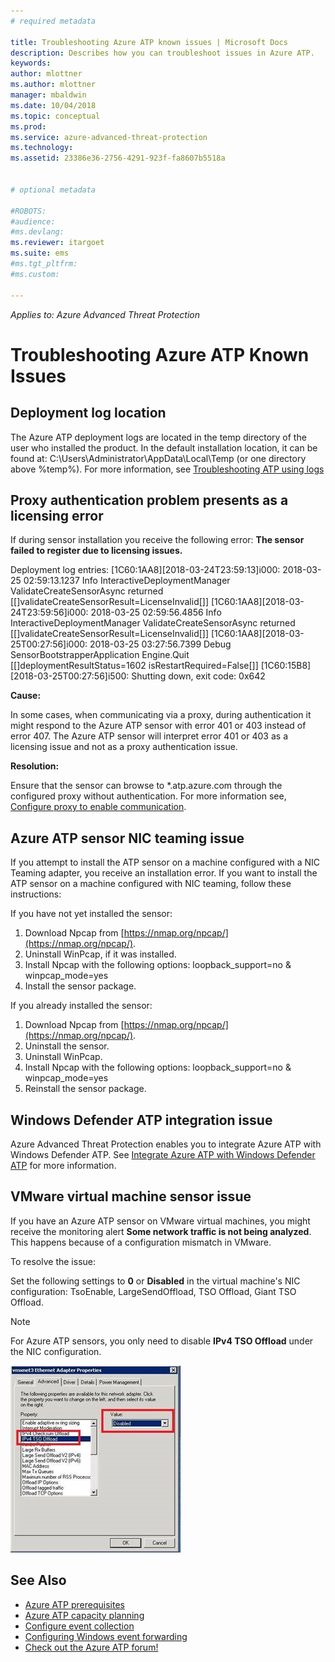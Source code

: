 ```yaml
---
# required metadata

title: Troubleshooting Azure ATP known issues | Microsoft Docs
description: Describes how you can troubleshoot issues in Azure ATP.
keywords:
author: mlottner
ms.author: mlottner
manager: mbaldwin
ms.date: 10/04/2018
ms.topic: conceptual
ms.prod:
ms.service: azure-advanced-threat-protection
ms.technology:
ms.assetid: 23386e36-2756-4291-923f-fa8607b5518a


# optional metadata

#ROBOTS:
#audience:
#ms.devlang:
ms.reviewer: itargoet
ms.suite: ems
#ms.tgt_pltfrm:
#ms.custom:

---
```


*Applies to: Azure Advanced Threat Protection*


# Troubleshooting Azure ATP Known Issues 


## Deployment log location
 
The Azure ATP deployment logs are located in the temp directory of the user who installed the product. In the default installation location, it can be found at: C:\Users\Administrator\AppData\Local\Temp (or one directory above %temp%). For more information, see [Troubleshooting ATP using logs](troubleshooting-atp-using-logs.md)

## Proxy authentication problem presents as a licensing error

If during sensor installation you receive the following error:  **The sensor failed to register due to licensing issues.**

Deployment log entries: 
[1C60:1AA8][2018-03-24T23:59:13]i000: 2018-03-25 02:59:13.1237 Info  InteractiveDeploymentManager ValidateCreateSensorAsync returned [\[]validateCreateSensorResult=LicenseInvalid[\]]
[1C60:1AA8][2018-03-24T23:59:56]i000: 2018-03-25 02:59:56.4856 Info  InteractiveDeploymentManager ValidateCreateSensorAsync returned [\[]validateCreateSensorResult=LicenseInvalid[\]]
[1C60:1AA8][2018-03-25T00:27:56]i000: 2018-03-25 03:27:56.7399 Debug SensorBootstrapperApplication Engine.Quit [\[]deploymentResultStatus=1602 isRestartRequired=False[\]]
[1C60:15B8][2018-03-25T00:27:56]i500: Shutting down, exit code: 0x642


**Cause:**

In some cases, when communicating via a proxy, during authentication it might respond to the Azure ATP sensor with error 401 or 403 instead of error 407. The Azure ATP sensor will interpret error 401 or 403 as a licensing issue and not as a proxy authentication issue. 

**Resolution:**

Ensure that the sensor can browse to *.atp.azure.com through the configured proxy without authentication. For more information see, [Configure proxy to enable communication](configure-proxy.md).




## Azure ATP sensor NIC teaming issue <a name="nic-teaming"></a>

If you attempt to install the ATP sensor on a machine configured with a NIC Teaming adapter, you receive an installation error. If you want to install the ATP sensor on a machine configured with NIC teaming, follow these instructions:

If you have not yet installed the sensor:

1.	Download Npcap from [https://nmap.org/npcap/](https://nmap.org/npcap/).
2.	Uninstall WinPcap, if it was installed.
3.	Install Npcap with the following options: loopback_support=no & winpcap_mode=yes
4.	Install the sensor package.

If you already installed the sensor:

1.	Download Npcap from [https://nmap.org/npcap/](https://nmap.org/npcap/).
2.	Uninstall the sensor.
3.	Uninstall WinPcap.
4.	Install Npcap with the following options: loopback_support=no & winpcap_mode=yes
5.	Reinstall the sensor package.

## Windows Defender ATP integration issue

Azure Advanced Threat Protection enables you to integrate Azure ATP with Windows Defender ATP. See [Integrate Azure ATP with Windows Defender ATP](integrate-wd-atp.md) for more information. 

## VMware virtual machine sensor issue

If you have an Azure ATP sensor on VMware virtual machines, you might receive the monitoring alert **Some network traffic is not being analyzed**. This happens because of a configuration mismatch in VMware.

To resolve the issue:

Set the following settings to **0** or **Disabled** in the virtual machine's NIC configuration: TsoEnable, LargeSendOffload, TSO Offload, Giant TSO Offload.
> [!NOTE]
> For Azure ATP sensors, you only need to disable **IPv4 TSO Offload** under the NIC configuration.

 ![VMware sensor issue](./media/vm-sensor-issue.png)

## See Also
- [Azure ATP prerequisites](atp-prerequisites.md)
- [Azure ATP capacity planning](atp-capacity-planning.md)
- [Configure event collection](configure-event-collection.md)
- [Configuring Windows event forwarding](configure-event-forwarding.md#configuring-windows-event-forwarding)
- [Check out the Azure ATP forum!](https://aka.ms/azureatpcommunity)